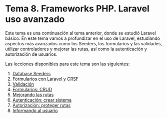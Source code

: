# Tema 8. Frameworks PHP. Laravel uso avanzado

Este tema es una continuación al tema anterior, donde se estudió Laravel básico. En este tema vamos a profundizar en el uso de Laravel, estudiando aspectos más avanzados como los Seeders, los formularios y las validades, utilizar controladores y mejorar las rutas, así como la autenticación y autorización de usuarios.

Las lecciones disponibles para este tema son las siguientes:

1. [Database Seeders](14.database-seeders.md)
2. [Formularios con Laravel y CRSF](15.forms-csrf.md)
3. [Validación](16.forms-always-validate.md)
4. [Formularios: CRUD](17.forms-edit-update-delete.md)
5. [Mejorando las rutas](18.mejorar-rutas.md)
6. [Autenticación: crear sistema](19.create-login-register-system.md)
7. [Autorización: proteger rutas](20.proteger-rutas-middleware.md)
8. [Informando al usuario](21.flash-messages.md)

